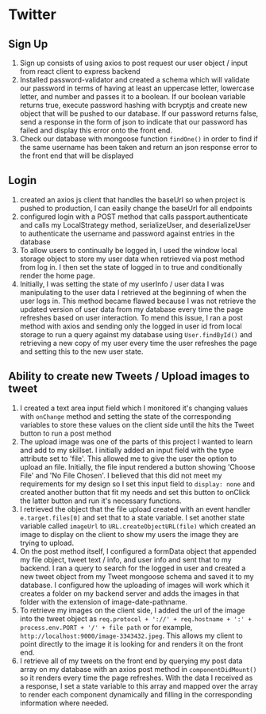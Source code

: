 # Twitter

## Sign Up 
1. Sign up consists of using axios to post request our user object / input from react client to express backend
2. Installed password-validator and created a schema which will validate our password in terms of having at least an uppercase letter, lowercase letter, and number and passes it to a boolean. If our boolean variable returns true, execute password hashing with bcryptjs and create new object that will be pushed to our database. If our password returns false, send a response in the form of json to indicate that our password has failed and display this error onto the front end. 
3. Check our database with mongoose function `findOne()` in order to find if the same username has been taken and return an json response error to the front end that will be displayed

## Login
1. created an axios js client that handles the baseUrl so when project is pushed to production, I can easily change the baseUrl for all endpoints
2. configured login with a POST method that calls passport.authenticate and calls my LocalStrategy method, serializeUser, and deserializeUser to authenticate the username and password against entries in the database
3. To allow users to continually be logged in, I used the window local storage object to store my user data when retrieved via post method from log in. I then set the state of logged in to true and conditionally render the home page. 
4. Initially, I was setting the state of my userInfo / user data I was manipulating to the user data I retrieved at the beginning of when the user logs in. This method became flawed because I was not retrieve the updated version of user data from my database every time the page refreshes based on user interaction. To mend this issue, I ran a post method with axios and sending only the logged in user id from local storage to run a query against my database using `User.findById()` and retrieving a new copy of my user every time the user refreshes the page and setting this to the new user state.

 ## Ability to create new Tweets / Upload images to tweet
1. I created a text area input field which I monitored it's changing values with `onChange` method and setting the state of the corresponding variables to store these values on the client side until the hits the Tweet button to run a post method 
2. The upload image was one of the parts of this project I wanted to learn and add to my skillset. I initially added an input field with the type attribute set to 'file'. This allowed me to give the user the option to upload an file. Initially, the file input rendered a button showing 'Choose File' and 'No File Chosen'. I believed that this did not meet my requirements for my design so I set this input field to `display: none` and created another button that fit my needs and set this button to onClick the latter button and run it's necessary functions. 
3. I retrieved the object that the file upload created with an event handler `e.target.files[0]` and set that to a state variable. I set another state variable called `imageUrl` to `URL.createObjectURL(file)` which created an image to display on the client to show my users the image they are trying to upload. 
4. On the post method itself, I configured a formData object that appended my file object, tweet text / info, and user info and sent that to my backend. I ran a query to search for the logged in user and created a new tweet object from my Tweet mongoose schema and saved it to my database. I configured how the uploading of images will work which it creates a folder on my backend server and adds the images in that folder with the extension of image-date-pathname. 
5. To retrieve my images on the client side, I added the url of the image into the tweet object as `req.protocol + '://' + req.hostname + ':' + process.env.PORT + '/' + file path` or for example, `http://localhost:9000/image-3343432.jpeg`. This allows my client to point directly to the image it is looking for and renders it on the front end. 
6. I retrieve all of my tweets on the front end by querying my post data array on my database with an axios post method in `componentDidMount()` so it renders every time the page refreshes. With the data I received as a response, I set a state variable to this array and mapped over the array to render each component dynamically and filling in the corresponding information where needed. 
